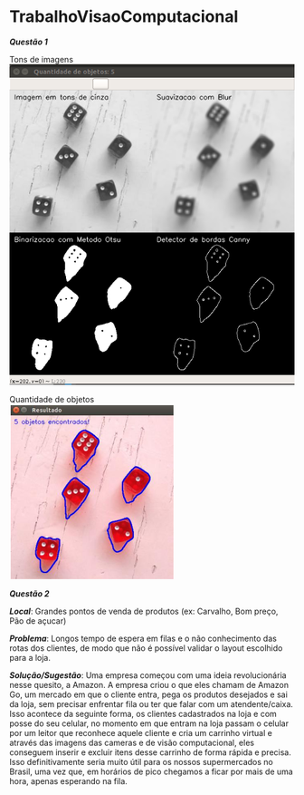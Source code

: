 # TrabalhoVisaoComputacional

***Questão 1***

Tons de imagens
<br />
![](tonsImagens.png)

Quantidade de objetos
<br />
![](quant.png)


***Questão 2***

***Local***: Grandes pontos de venda de produtos (ex: Carvalho, Bom preço, Pão de açucar)

***Problema***: Longos tempo de espera em filas e o não conhecimento das rotas dos clientes, de modo que não é possível validar o layout escolhido para a loja.

***Solução/Sugestão***: Uma empresa começou com uma ideia revolucionária nesse quesito, a Amazon. A empresa criou o que eles chamam de Amazon Go, um mercado em que o cliente entra, pega os produtos desejados e sai da loja, sem precisar enfrentar fila ou ter que falar com um atendente/caixa. Isso acontece da seguinte forma, os clientes cadastrados na loja e com posse do seu celular, no momento em que entram na loja passam o celular por um leitor que reconhece aquele cliente e cria um carrinho virtual e através das imagens das cameras e de visão computacional, eles conseguem inserir e excluir itens desse carrinho de forma rápida e precisa. Isso definitivamente seria muito útil para os nossos supermercados no Brasil, uma vez que, em horários de pico chegamos a ficar por mais de uma hora, apenas esperando na fila. 
